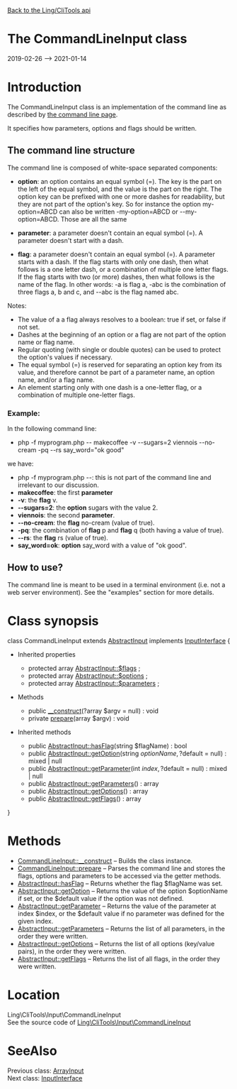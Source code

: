 [Back to the Ling/CliTools api](https://github.com/lingtalfi/CliTools/blob/master/doc/api/Ling/CliTools.md)



The CommandLineInput class
================
2019-02-26 --> 2021-01-14






Introduction
============

The CommandLineInput class is an implementation of the command line as described by [the command line page](https://github.com/lingtalfi/CliTools/blob/master/doc/pages/command-line.md).


It specifies how parameters, options and flags should be written.



The command line structure
---------------------

The command line is composed of white-space separated components:


- **option**: an option contains an equal symbol (=). The key is the part on the left of the equal symbol, and the value is the part on the right.
     The option key can be prefixed with one or more dashes for readability, but they are not part of the option's key.
     So for instance the option my-option=ABCD can also be written -my-option=ABCD or --my-option=ABCD. Those are all the same

- **parameter**: a parameter doesn't contain an equal symbol (=). A parameter doesn't start with a dash.

- **flag**: a parameter doesn't contain an equal symbol (=). A parameter starts with a dash.
             If the flag starts with only one dash, then what follows is a one letter dash, or a combination of multiple one letter flags.
             If the flag starts with two (or more) dashes, then what follows is the name of the flag.
             In other words: -a is flag a, -abc is the combination of three flags a, b and c, and --abc is the flag named abc.


Notes:
- The value of a a flag always resolves to a boolean: true if set, or false if not set.
- Dashes at the beginning of an option or a flag are not part of the option name or flag name.
- Regular quoting (with single or double quotes) can be used to protect the option's values if necessary.
- The equal symbol (=) is reserved for separating an option key from its value, and therefore cannot be part of a parameter name, an option name, and/or a flag name.
- An element starting only with one dash is a one-letter flag, or a combination of multiple one-letter flags.



### Example:

In the following command line:

- php -f myprogram.php -- makecoffee -v --sugars=2 viennois --no-cream -pq --rs say_word="ok good"


we have:

- php -f myprogram.php --: this is not part of the command line and irrelevant to our discussion.
- **makecoffee**: the first **parameter**
- **-v**: the **flag** v.
- **--sugars=2**: the **option** sugars with the value 2.
- **viennois**: the second **parameter**.
- **--no-cream**: the **flag** no-cream (value of true).
- **-pq**: the combination of **flag** p and **flag** q (both having a value of true).
- **--rs**: the **flag** rs (value of true).
- **say_word=ok**: **option** say_word with a value of "ok good".




How to use?
-------------

The command line is meant to be used in a terminal environment (i.e. not a web server environment).
See the "examples" section for more details.



Class synopsis
==============


class <span class="pl-k">CommandLineInput</span> extends [AbstractInput](https://github.com/lingtalfi/CliTools/blob/master/doc/api/Ling/CliTools/Input/AbstractInput.md) implements [InputInterface](https://github.com/lingtalfi/CliTools/blob/master/doc/api/Ling/CliTools/Input/InputInterface.md) {

- Inherited properties
    - protected array [AbstractInput::$flags](#property-flags) ;
    - protected array [AbstractInput::$options](#property-options) ;
    - protected array [AbstractInput::$parameters](#property-parameters) ;

- Methods
    - public [__construct](https://github.com/lingtalfi/CliTools/blob/master/doc/api/Ling/CliTools/Input/CommandLineInput/__construct.md)(?array $argv = null) : void
    - private [prepare](https://github.com/lingtalfi/CliTools/blob/master/doc/api/Ling/CliTools/Input/CommandLineInput/prepare.md)(array $argv) : void

- Inherited methods
    - public [AbstractInput::hasFlag](https://github.com/lingtalfi/CliTools/blob/master/doc/api/Ling/CliTools/Input/AbstractInput/hasFlag.md)(string $flagName) : bool
    - public [AbstractInput::getOption](https://github.com/lingtalfi/CliTools/blob/master/doc/api/Ling/CliTools/Input/AbstractInput/getOption.md)(string $optionName, ?$default = null) : mixed | null
    - public [AbstractInput::getParameter](https://github.com/lingtalfi/CliTools/blob/master/doc/api/Ling/CliTools/Input/AbstractInput/getParameter.md)(int $index, ?$default = null) : mixed | null
    - public [AbstractInput::getParameters](https://github.com/lingtalfi/CliTools/blob/master/doc/api/Ling/CliTools/Input/AbstractInput/getParameters.md)() : array
    - public [AbstractInput::getOptions](https://github.com/lingtalfi/CliTools/blob/master/doc/api/Ling/CliTools/Input/AbstractInput/getOptions.md)() : array
    - public [AbstractInput::getFlags](https://github.com/lingtalfi/CliTools/blob/master/doc/api/Ling/CliTools/Input/AbstractInput/getFlags.md)() : array

}






Methods
==============

- [CommandLineInput::__construct](https://github.com/lingtalfi/CliTools/blob/master/doc/api/Ling/CliTools/Input/CommandLineInput/__construct.md) &ndash; Builds the class instance.
- [CommandLineInput::prepare](https://github.com/lingtalfi/CliTools/blob/master/doc/api/Ling/CliTools/Input/CommandLineInput/prepare.md) &ndash; Parses the command line and stores the flags, options and parameters to be accessed via the getter methods.
- [AbstractInput::hasFlag](https://github.com/lingtalfi/CliTools/blob/master/doc/api/Ling/CliTools/Input/AbstractInput/hasFlag.md) &ndash; Returns whether the flag $flagName was set.
- [AbstractInput::getOption](https://github.com/lingtalfi/CliTools/blob/master/doc/api/Ling/CliTools/Input/AbstractInput/getOption.md) &ndash; Returns the value of the option $optionName if set, or the $default value if the option was not defined.
- [AbstractInput::getParameter](https://github.com/lingtalfi/CliTools/blob/master/doc/api/Ling/CliTools/Input/AbstractInput/getParameter.md) &ndash; Returns the value of the parameter at index $index, or the $default value if no parameter was defined for the given index.
- [AbstractInput::getParameters](https://github.com/lingtalfi/CliTools/blob/master/doc/api/Ling/CliTools/Input/AbstractInput/getParameters.md) &ndash; Returns the list of all parameters, in the order they were written.
- [AbstractInput::getOptions](https://github.com/lingtalfi/CliTools/blob/master/doc/api/Ling/CliTools/Input/AbstractInput/getOptions.md) &ndash; Returns the list of all options (key/value pairs), in the order they were written.
- [AbstractInput::getFlags](https://github.com/lingtalfi/CliTools/blob/master/doc/api/Ling/CliTools/Input/AbstractInput/getFlags.md) &ndash; Returns the list of all flags, in the order they were written.





Location
=============
Ling\CliTools\Input\CommandLineInput<br>
See the source code of [Ling\CliTools\Input\CommandLineInput](https://github.com/lingtalfi/CliTools/blob/master/Input/CommandLineInput.php)



SeeAlso
==============
Previous class: [ArrayInput](https://github.com/lingtalfi/CliTools/blob/master/doc/api/Ling/CliTools/Input/ArrayInput.md)<br>Next class: [InputInterface](https://github.com/lingtalfi/CliTools/blob/master/doc/api/Ling/CliTools/Input/InputInterface.md)<br>
